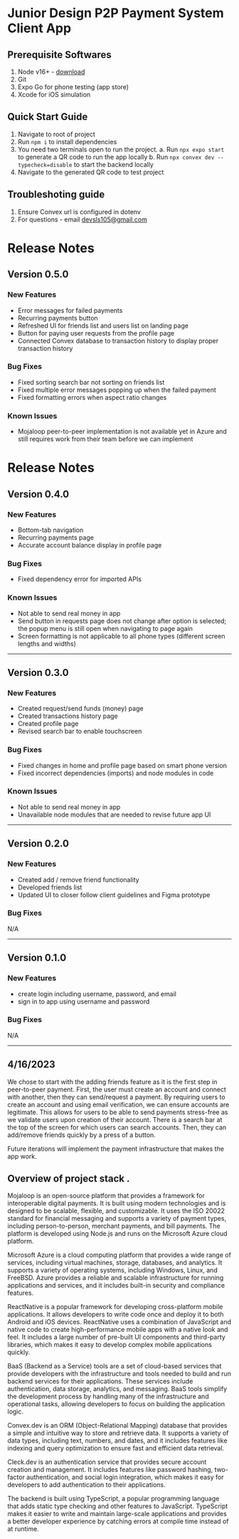 # Junior Design P2P Payment System Client App

## Prerequisite Softwares
1. Node v16+ - [download](https://nodejs.org/en/download)
2. Git
3. Expo Go for phone testing (app store)
4. Xcode for iOS simulation

## Quick Start Guide
1. Navigate to root of project
2. Run ``npm i`` to install dependencies
3. You need two terminals open to run the project.
   a. Run ``npx expo start`` to generate a QR code to run the app locally
   b. Run ``npx convex dev --typecheck=disable`` to start the backend locally
4. Navigate to the generated QR code to test project

## Troubleshoting guide
1. Ensure Convex url is configured in dotenv
2. For questions - email devsls105@gmail.com

# Release Notes
## Version 0.5.0
### New Features
* Error messages for failed payments
* Recurring payments button
* Refreshed UI for friends list and users list on landing page
* Button for paying user requests from the profile page
* Connected Convex database to transaction history to display proper transaction history

### Bug Fixes
* Fixed sorting search bar not sorting on friends list
* Fixed multiple error messages popping up when the failed payment
* Fixed formatting errors when aspect ratio changes

### Known Issues
* Mojaloop peer-to-peer implementation is not available yet in Azure and still requires work from their team before we can implement

# Release Notes
## Version 0.4.0
### New Features
* Bottom-tab navigation
* Recurring payments page
* Accurate account balance display in profile page

### Bug Fixes
* Fixed dependency error for imported APIs

### Known Issues
* Not able to send real money in app
* Send button in requests page does not change after option is selected; the popup menu is still open when navigating to page again
* Screen formatting is not applicable to all phone types (different screen lengths and widths)

---

## Version 0.3.0
### New Features
* Created request/send funds (money) page
* Created transactions history page
* Created profile page
* Revised search bar to enable touchscreen

### Bug Fixes
* Fixed changes in home and profile page based on smart phone version
* Fixed incorrect dependencies (imports) and node modules in code

### Known Issues
* Not able to send real money in app
* Unavailable node modules that are needed to revise future app UI

---

## Version 0.2.0
### New Features
* Created add / remove friend functionality
* Developed friends list
* Updated UI to closer follow client guidelines and Figma prototype

### Bug Fixes
N/A

---

## Version 0.1.0
### New Features
* create login including username, password, and email
* sign in to app using username and password

### Bug Fixes
N/A

---


## 4/16/2023
We chose to start with the adding friends feature as it is the first step in peer-to-peer payment.  First, the user must create an account and connect with another, then they can send/request a payment.  By requiring users to create an account and using email verification, we can ensure accounts are legitimate. This allows for users to be able to send payments stress-free as we validate users upon creation of their account. There is a search bar at the top of the screen for which users can search accounts. Then, they can add/remove friends quickly by a press of a button.

Future iterations will implement the payment infrastructure that makes the app work.


## Overview of project stack .

Mojaloop is an open-source platform that provides a framework for interoperable digital payments. It is built using modern technologies and is designed to be scalable, flexible, and customizable. It uses the ISO 20022 standard for financial messaging and supports a variety of payment types, including person-to-person, merchant payments, and bill payments. The platform is developed using Node.js and runs on the Microsoft Azure cloud platform.

Microsoft Azure is a cloud computing platform that provides a wide range of services, including virtual machines, storage, databases, and analytics. It supports a variety of operating systems, including Windows, Linux, and FreeBSD. Azure provides a reliable and scalable infrastructure for running applications and services, and it includes built-in security and compliance features.

ReactNative is a popular framework for developing cross-platform mobile applications. It allows developers to write code once and deploy it to both Android and iOS devices. ReactNative uses a combination of JavaScript and native code to create high-performance mobile apps with a native look and feel. It includes a large number of pre-built UI components and third-party libraries, which makes it easy to develop complex mobile applications quickly.

BaaS (Backend as a Service) tools are a set of cloud-based services that provide developers with the infrastructure and tools needed to build and run backend services for their applications. These services include authentication, data storage, analytics, and messaging. BaaS tools simplify the development process by handling many of the infrastructure and operational tasks, allowing developers to focus on building the application logic.

Convex.dev is an ORM (Object-Relational Mapping) database that provides a simple and intuitive way to store and retrieve data. It supports a variety of data types, including text, numbers, and dates, and it includes features like indexing and query optimization to ensure fast and efficient data retrieval.

Cleck.dev is an authentication service that provides secure account creation and management. It includes features like password hashing, two-factor authentication, and social login integration, which makes it easy for developers to add authentication to their applications.

The backend is built using TypeScript, a popular programming language that adds static type checking and other features to JavaScript. TypeScript makes it easier to write and maintain large-scale applications and provides a better developer experience by catching errors at compile time instead of at runtime.
